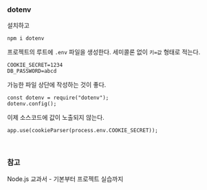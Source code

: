 <h3>dotenv</h3>

설치하고

```
npm i dotenv
```

프로젝트의 루트에 `.env` 파일을 생성한다. 세미콜론 없이 `키=값` 형태로 적는다.

```
COOKIE_SECRET=1234
DB_PASSWORD=abcd
```

가능한 파일 상단에 작성하는 것이 좋다.

```
const dotenv = require("dotenv");
dotenv.config();
```

이제 소스코드에 값이 노출되지 않는다.

```
app.use(cookieParser(process.env.COOKIE_SECRET));
```

<br>
<h3>참고</h3>

Node.js 교과서 - 기본부터 프로젝트 실습까지
